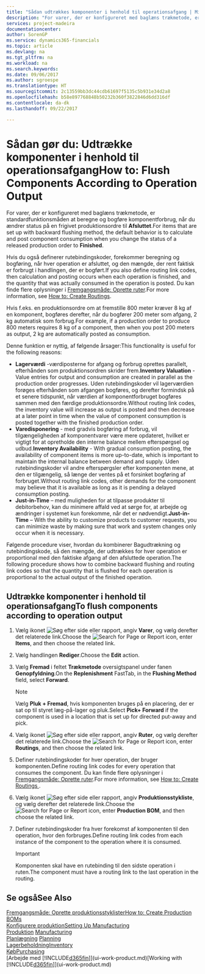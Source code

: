 ```yaml
---
title: "Sådan udtrækkes komponenter i henhold til operationsafgang | Microsoft Docs"
description: "For varer, der er konfigureret med baglæns trækmetode, er standardfunktionsmåden at beregne og bogføre komponentforbrug, når du ændrer status på en frigivet produktionsordre til **Afsluttet**. Du kan finde flere oplysninger i Trækmetode."
services: project-madeira
documentationcenter: 
author: SorenGP
ms.service: dynamics365-financials
ms.topic: article
ms.devlang: na
ms.tgt_pltfrm: na
ms.workload: na
ms.search.keywords: 
ms.date: 09/06/2017
ms.author: sgroespe
ms.translationtype: HT
ms.sourcegitcommit: 2c13559bb3dc44cdb61697f5135c5b931e34d2a8
ms.openlocfilehash: b58e897768848b50232b360f3822846d6dd316df
ms.contentlocale: da-dk
ms.lasthandoff: 09/22/2017

---
```

# <a name="how-to-flush-components-according-to-operation-output"></a><span data-ttu-id="d4530-104">Sådan gør du: Udtrække komponenter i henhold til operationsafgang</span><span class="sxs-lookup"><span data-stu-id="d4530-104">How to: Flush Components According to Operation Output</span></span>
<span data-ttu-id="d4530-105">For varer, der er konfigureret med baglæns trækmetode, er standardfunktionsmåden at beregne og bogføre komponentforbrug, når du ændrer status på en frigivet produktionsordre til **Afsluttet**.</span><span class="sxs-lookup"><span data-stu-id="d4530-105">For items that are set up with backward flushing method, the default behavior is to calculate and post component consumption when you change the status of a released production order to **Finished**.</span></span>  

<span data-ttu-id="d4530-106">Hvis du også definerer rutebindingskoder, forekommer beregning og bogføring, når hver operation er afsluttet, og den mængde, der rent faktisk er forbrugt i handlingen, der er bogført.</span><span class="sxs-lookup"><span data-stu-id="d4530-106">If you also define routing link codes, then calculation and posting occurs when each operation is finished, and the quantity that was actually consumed in the operation is posted.</span></span> <span data-ttu-id="d4530-107">Du kan finde flere oplysninger i [Fremgangsmåde: Oprette ruter](production-how-to-create-routings.md).</span><span class="sxs-lookup"><span data-stu-id="d4530-107">For more information, see [How to: Create Routings](production-how-to-create-routings.md).</span></span>  

<span data-ttu-id="d4530-108">Hvis f.eks. en produktionsordre om at fremstille 800 meter kræver 8 kg af en komponent, bogføres derefter, når du bogfører 200 meter som afgang, 2 kg automatisk som forbrug.</span><span class="sxs-lookup"><span data-stu-id="d4530-108">For example, if a production order to produce 800 meters requires 8 kg of a component, then when you post 200 meters as output, 2 kg are automatically posted as consumption.</span></span>  

<span data-ttu-id="d4530-109">Denne funktion er nyttig, af følgende årsager:</span><span class="sxs-lookup"><span data-stu-id="d4530-109">This functionality is useful for the following reasons:</span></span>  

-   <span data-ttu-id="d4530-110">**Lagerværdi** -værdiposterne for afgang og forbrug oprettes parallelt, efterhånden som produktionsordren skrider frem.</span><span class="sxs-lookup"><span data-stu-id="d4530-110">**Inventory Valuation** - Value entries for output and consumption are created in parallel as the production order progresses.</span></span> <span data-ttu-id="d4530-111">Uden rutebindingskoder vil lagerværdien forøges efterhånden som afgangen bogføres, og derefter formindsk på et senere tidspunkt, når værdien af komponentforbruget bogføres sammen med den færdige produktionsordre.</span><span class="sxs-lookup"><span data-stu-id="d4530-111">Without routing link codes, the inventory value will increase as output is posted and then decrease at a later point in time when the value of component consumption is posted together with the finished production order.</span></span>  
-   <span data-ttu-id="d4530-112">**Varedisponering** - med gradvis bogføring af forbrug, vil tilgængeligheden af komponentvarer være mere opdateret, hvilket er vigtigt for at opretholde den interne balance mellem efterspørgsel og udbud.</span><span class="sxs-lookup"><span data-stu-id="d4530-112">**Inventory Availability** - With gradual consumption posting, the availability of component items is more up-to-date, which is important to maintain the internal balance between demand and supply.</span></span> <span data-ttu-id="d4530-113">Uden rutebindingskoder vil andre efterspørgsler efter komponenten mene, at den er tilgængelig, så længe der ventes på et forsinket bogføring af forbruget.</span><span class="sxs-lookup"><span data-stu-id="d4530-113">Without routing link codes, other demands for the component may believe that it is available as long as it is pending a delayed consumption posting.</span></span>  
-   <span data-ttu-id="d4530-114">**Just-in-Time** – med muligheden for at tilpasse produkter til debitorbehov, kan du minimere affald ved at sørge for, at arbejde og ændringer i systemet kun forekomme, når det er nødvendigt.</span><span class="sxs-lookup"><span data-stu-id="d4530-114">**Just-in-Time** – With the ability to customize products to customer requests, you can minimize waste by making sure that work and system changes only occur when it is necessary.</span></span>  

<span data-ttu-id="d4530-115">Følgende procedure viser, hvordan du kombinerer Bagudtrækning og rutebindingskode, så den mængde, der udtrækkes for hver operation er proportional med den faktiske afgang af den afsluttede operation.</span><span class="sxs-lookup"><span data-stu-id="d4530-115">The following procedure shows how to combine backward flushing and routing link codes so that the quantity that is flushed for each operation is proportional to the actual output of the finished operation.</span></span>  

## <a name="to-flush-components-according-to-operation-output"></a><span data-ttu-id="d4530-116">Udtrække komponenter i henhold til operationsafgang</span><span class="sxs-lookup"><span data-stu-id="d4530-116">To flush components according to operation output</span></span>  
1.  <span data-ttu-id="d4530-117">Vælg ikonet ![Søg efter side eller rapport](media/ui-search/search_small.png "Ikonet Søg efter side eller rapport"), angiv **Varer**, og vælg derefter det relaterede link.</span><span class="sxs-lookup"><span data-stu-id="d4530-117">Choose the ![Search for Page or Report](media/ui-search/search_small.png "Search for Page or Report icon") icon, enter **Items**, and then choose the related link.</span></span>  
2.  <span data-ttu-id="d4530-118">Vælg handlingen **Rediger**.</span><span class="sxs-lookup"><span data-stu-id="d4530-118">Choose the **Edit** action.</span></span>  
3.  <span data-ttu-id="d4530-119">Vælg **Fremad** i feltet **Trækmetode** oversigtspanel under fanen **Genopfyldning**.</span><span class="sxs-lookup"><span data-stu-id="d4530-119">On the **Replenishment** FastTab, in the **Flushing Method** field, select **Forward**.</span></span>  

    > [!NOTE]  
    >  <span data-ttu-id="d4530-120">Vælg **Pluk + Fremad**, hvis komponenten bruges på en placering, der er sat op til styret læg-på-lager og pluk.</span><span class="sxs-lookup"><span data-stu-id="d4530-120">Select **Pick+ Forward** if the component is used in a location that is set up for directed put-away and pick.</span></span>  

4.  <span data-ttu-id="d4530-121">Vælg ikonet ![Søg efter side eller rapport](media/ui-search/search_small.png "Ikonet Søg efter side eller rapport"), angiv **Ruter**, og vælg derefter det relaterede link.</span><span class="sxs-lookup"><span data-stu-id="d4530-121">Choose the ![Search for Page or Report](media/ui-search/search_small.png "Search for Page or Report icon") icon, enter **Routings**, and then choose the related link.</span></span>  
5.  <span data-ttu-id="d4530-122">Definer rutebindingskoder for hver operation, der bruger komponenten.</span><span class="sxs-lookup"><span data-stu-id="d4530-122">Define routing link codes for every operation that consumes the component.</span></span> <span data-ttu-id="d4530-123">Du kan finde flere oplysninger i [Fremgangsmåde: Oprette ruter](production-how-to-create-routings.md).</span><span class="sxs-lookup"><span data-stu-id="d4530-123">For more information, see [How to: Create Routings ](production-how-to-create-routings.md).</span></span>  
6.  <span data-ttu-id="d4530-124">Vælg ikonet ![Søg efter side eller rapport](media/ui-search/search_small.png "Ikonet Søg efter side eller rapport"), angiv **Produktionsstykliste**, og vælg derefter det relaterede link.</span><span class="sxs-lookup"><span data-stu-id="d4530-124">Choose the ![Search for Page or Report](media/ui-search/search_small.png "Search for Page or Report icon") icon, enter **Production BOM**, and then choose the related link.</span></span>  
7.  <span data-ttu-id="d4530-125">Definer rutebindingskoder fra hver forekomst af komponenten til den operation, hvor den forbruges.</span><span class="sxs-lookup"><span data-stu-id="d4530-125">Define routing link codes from each instance of the component to the operation where it is consumed.</span></span>

    > [!IMPORTANT]  
    >  <span data-ttu-id="d4530-126">Komponenten skal have en rutebinding til den sidste operation i ruten.</span><span class="sxs-lookup"><span data-stu-id="d4530-126">The component must have a routing link to the last operation in the routing.</span></span>  

## <a name="see-also"></a><span data-ttu-id="d4530-127">Se også</span><span class="sxs-lookup"><span data-stu-id="d4530-127">See Also</span></span>  
[<span data-ttu-id="d4530-128">Fremgangsmåde: Oprette produktionsstyklister</span><span class="sxs-lookup"><span data-stu-id="d4530-128">How to: Create Production BOMs</span></span>](production-how-to-create-production-boms.md)  
[<span data-ttu-id="d4530-129">Konfigurere produktion</span><span class="sxs-lookup"><span data-stu-id="d4530-129">Setting Up Manufacturing</span></span>](production-configure-production-processes.md)  
<span data-ttu-id="d4530-130">[Produktion](production-manage-manufacturing.md)  </span><span class="sxs-lookup"><span data-stu-id="d4530-130">[Manufacturing](production-manage-manufacturing.md)  </span></span>  
<span data-ttu-id="d4530-131">[Planlægning](production-planning.md) </span><span class="sxs-lookup"><span data-stu-id="d4530-131">[Planning](production-planning.md) </span></span>  
[<span data-ttu-id="d4530-132">Lagerbeholdning</span><span class="sxs-lookup"><span data-stu-id="d4530-132">Inventory</span></span>](inventory-manage-inventory.md)  
[<span data-ttu-id="d4530-133">Køb</span><span class="sxs-lookup"><span data-stu-id="d4530-133">Purchasing</span></span>](purchasing-manage-purchasing.md)  
<span data-ttu-id="d4530-134">[Arbejde med [!INCLUDE[d365fin](includes/d365fin_md.md)]](ui-work-product.md)</span><span class="sxs-lookup"><span data-stu-id="d4530-134">[Working with [!INCLUDE[d365fin](includes/d365fin_md.md)]](ui-work-product.md)</span></span>

